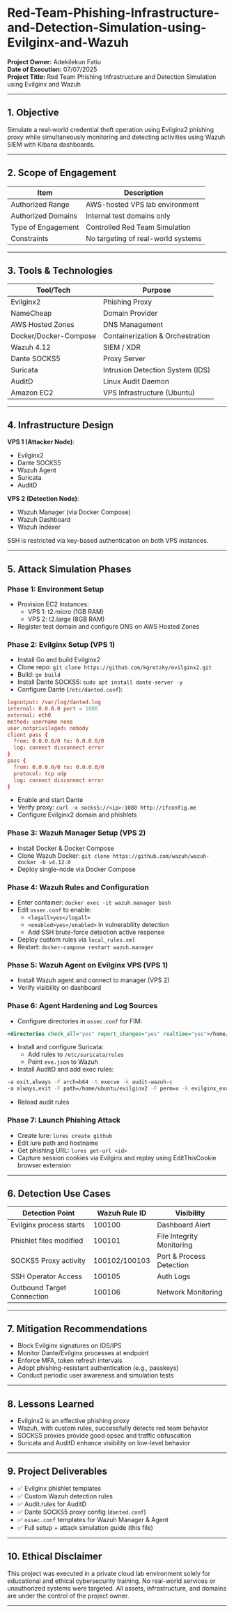 # Red-Team-Phishing-Infrastructure-and-Detection-Simulation-using-Evilginx-and-Wazuh

**Project Owner:** Adekilekun Fatiu\
**Date of Execution:** 07/07/2025\
**Project Title:** Red Team Phishing Infrastructure and Detection Simulation using Evilginx and Wazuh

---

## 1. Objective

Simulate a real-world credential theft operation using Evilginx2 phishing proxy while simultaneously monitoring and detecting activities using Wazuh SIEM with Kibana dashboards.

---

## 2. Scope of Engagement

| Item               | Description                        |
| ------------------ | ---------------------------------- |
| Authorized Range   | AWS-hosted VPS lab environment     |
| Authorized Domains | Internal test domains only         |
| Type of Engagement | Controlled Red Team Simulation     |
| Constraints        | No targeting of real-world systems |

---

## 3. Tools & Technologies

| Tool/Tech             | Purpose                          |
| --------------------- | -------------------------------- |
| Evilginx2             | Phishing Proxy                   |
| NameCheap             | Domain Provider                  |
| AWS Hosted Zones      | DNS Management                   |
| Docker/Docker-Compose | Containerization & Orchestration |
| Wazuh 4.12            | SIEM / XDR                       |
| Dante SOCKS5          | Proxy Server                     |
| Suricata              | Intrusion Detection System (IDS) |
| AuditD                | Linux Audit Daemon               |
| Amazon EC2            | VPS Infrastructure (Ubuntu)      |

---

## 4. Infrastructure Design

**VPS 1 (Attacker Node)**:

- Evilginx2
- Dante SOCKS5
- Wazuh Agent
- Suricata
- AuditD

**VPS 2 (Detection Node)**:

- Wazuh Manager (via Docker Compose)
- Wazuh Dashboard
- Wazuh Indexer

SSH is restricted via key-based authentication on both VPS instances.

---

## 5. Attack Simulation Phases

### Phase 1: Environment Setup

- Provision EC2 Instances:
  - VPS 1: t2.micro (1GB RAM)
  - VPS 2: t2.large (8GB RAM)
- Register test domain and configure DNS on AWS Hosted Zones

### Phase 2: Evilginx Setup (VPS 1)

- Install Go and build Evilginx2
- Clone repo: `git clone https://github.com/kgretzky/evilginx2.git`
- Build: `go build`
- Install Dante SOCKS5: `sudo apt install dante-server -y`
- Configure Dante (`/etc/danted.conf`):

```conf
logoutput: /var/log/danted.log
internal: 0.0.0.0 port = 1080
external: eth0
method: username none
user.notprivileged: nobody
client pass {
  from: 0.0.0.0/0 to: 0.0.0.0/0
  log: connect disconnect error
}
pass {
  from: 0.0.0.0/0 to: 0.0.0.0/0
  protocol: tcp udp
  log: connect disconnect error
}
```

- Enable and start Dante
- Verify proxy: `curl -x socks5://<ip>:1080 http://ifconfig.me`
- Configure Evilginx2 domain and phishlets

### Phase 3: Wazuh Manager Setup (VPS 2)

- Install Docker & Docker Compose
- Clone Wazuh Docker: `git clone https://github.com/wazuh/wazuh-docker -b v4.12.0`
- Deploy single-node via Docker Compose

### Phase 4: Wazuh Rules and Configuration

- Enter container: `docker exec -it wazuh.manager bash`
- Edit `ossec.conf` to enable:
  - `<logall>yes</logall>`
  - `<enabled>yes</enabled>` in vulnerability detection
  - Add SSH brute-force detection active response
- Deploy custom rules via `local_rules.xml`
- Restart: `docker-compose restart wazuh.manager`

### Phase 5: Wazuh Agent on Evilginx VPS (VPS 1)

- Install Wazuh agent and connect to manager (VPS 2)
- Verify visibility on dashboard

### Phase 6: Agent Hardening and Log Sources

- Configure directories in `ossec.conf` for FIM:

```xml
<directories check_all="yes" report_changes="yes" realtime="yes">/home/ubuntu/evilginx2</directories>
```

- Install and configure Suricata:
  - Add rules to `/etc/suricata/rules`
  - Point `eve.json` to Wazuh
- Install AuditD and add exec rules:

```bash
-a exit,always -F arch=b64 -S execve -k audit-wazuh-c
-a always,exit -F path=/home/ubuntu/evilginx2 -F perm=x -k evilginx_exec
```

- Reload audit rules

### Phase 7: Launch Phishing Attack

- Create lure: `lures create github`
- Edit lure path and hostname
- Get phishing URL: `lures get-url <id>`
- Capture session cookies via Evilginx and replay using EditThisCookie browser extension

---

## 6. Detection Use Cases

| Detection Point            | Wazuh Rule ID | Visibility                |
| -------------------------- | ------------- | ------------------------- |
| Evilginx process starts    | 100100        | Dashboard Alert           |
| Phishlet files modified    | 100101        | File Integrity Monitoring |
| SOCKS5 Proxy activity      | 100102/100103 | Port & Process Detection  |
| SSH Operator Access        | 100105        | Auth Logs                 |
| Outbound Target Connection | 100106        | Network Monitoring        |

---

## 7. Mitigation Recommendations

- Block Evilginx signatures on IDS/IPS
- Monitor Dante/Evilginx processes at endpoint
- Enforce MFA, token refresh intervals
- Adopt phishing-resistant authentication (e.g., passkeys)
- Conduct periodic user awareness and simulation tests

---

## 8. Lessons Learned

- Evilginx2 is an effective phishing proxy
- Wazuh, with custom rules, successfully detects red team behavior
- SOCKS5 proxies provide good opsec and traffic obfuscation
- Suricata and AuditD enhance visibility on low-level behavior

---

## 9. Project Deliverables

- ✅ Evilginx phishlet templates
- ✅ Custom Wazuh detection rules
- ✅ Audit.rules for AuditD
- ✅ Dante SOCKS5 proxy config (`danted.conf`)
- ✅ `ossec.conf` templates for Wazuh Manager & Agent
- ✅ Full setup + attack simulation guide (this file)

---

## 10. Ethical Disclaimer

This project was executed in a private cloud lab environment solely for educational and ethical cybersecurity training. No real-world services or unauthorized systems were targeted. All assets, infrastructure, and domains are under the control of the project owner.

---
